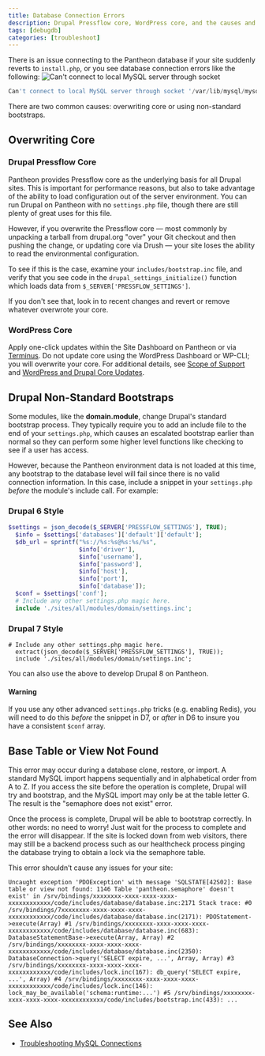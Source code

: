 ```yaml
---
title: Database Connection Errors
description: Drupal Pressflow core, WordPress core, and the causes and solutions for database connection errors.
tags: [debugdb]
categories: [troubleshoot]
---
```

There is an issue connecting to the Pantheon database if your site suddenly reverts to `install.php`, or you see database connection errors like the following:
 ![Can't connect to local MySQL server through socket](/source/docs/assets/images/mysql-connection-error.png)

```sql
Can't connect to local MySQL server through socket '/var/lib/mysql/mysql.sock'...).
```
There are two common causes: overwriting core or using non-standard bootstraps.

## Overwriting Core

### Drupal Pressflow Core
Pantheon provides Pressflow core as the underlying basis for all Drupal sites. This is important for performance reasons, but also to take advantage of the ability to load configuration out of the server environment. You can run Drupal on Pantheon with no `settings.php` file, though there are still plenty of great uses for this file.

However, if you overwrite the Pressflow core — most commonly by unpacking a tarball from drupal.org "over" your Git checkout and then pushing the change, or updating core via Drush — your site loses the ability to read the environmental configuration.

To see if this is the case, examine your `includes/bootstrap.inc` file, and verify that you see code in the `drupal_settings_initialize()` function which loads data from `$_SERVER['PRESSFLOW_SETTINGS']`.

If you don't see that, look in to recent changes and revert or remove whatever overwrote your core.

### WordPress Core
Apply one-click updates within the Site Dashboard on Pantheon or via [Terminus](/docs/terminus). Do not update core using the WordPress Dashboard or WP-CLI; you will overwrite your core. For additional details, see [Scope of Support](/docs/support/#scope-of-support) and [WordPress and Drupal Core Updates](/docs/core-updates).

## Drupal Non-Standard Bootstraps
Some modules, like the **domain.module**, change Drupal's standard bootstrap process. They typically require you to add an include file to the end of your `settings.php`, which causes an escalated bootstrap earlier than normal so they can perform some higher level functions like checking to see if a user has access.

However, because the Pantheon environment data is not loaded at this time, any bootstrap to the database level will fail since there is no valid connection information. In this case, include a snippet in your `settings.php` _before_ the module's include call. For example:

### Drupal 6 Style
```php
$settings = json_decode($_SERVER['PRESSFLOW_SETTINGS'], TRUE);
  $info = $settings['databases']['default']['default'];
  $db_url = sprintf("%s://%s:%s@%s:%s/%s",
                    $info['driver'],
                    $info['username'],
                    $info['password'],
                    $info['host'],
                    $info['port'],
                    $info['database']);
  $conf = $settings['conf'];
  # Include any other settings.php magic here.
  include './sites/all/modules/domain/settings.inc';
```
### Drupal 7 Style

    # Include any other settings.php magic here.
      extract(json_decode($_SERVER['PRESSFLOW_SETTINGS'], TRUE));
      include './sites/all/modules/domain/settings.inc';

You can also use the above to develop Drupal 8 on Pantheon.

<div class="alert alert-danger" role="alert">
<h4 class="info">Warning</h4>
<p>If you use any other advanced <code>settings.php</code> tricks (e.g. enabling Redis), you will need to do this <em>before</em> the snippet in D7, or <em>after</em> in D6 to insure you have a consistent <code>$conf</code> array.</p></div>

## Base Table or View Not Found
This error may occur during a database clone, restore, or import. A standard MySQL import happens sequentially and in alphabetical order from A to Z. If you access the site before the operation is complete, Drupal will try and bootstrap, and the MySQL import may only be at the table letter G. The result is the "semaphore does not exist" error.

Once the process is complete, Drupal will be able to bootstrap correctly. In other words: no need to worry! Just wait for the process to complete and the error will disappear. If the site is locked down from web visitors, there may still be a backend process such as our healthcheck process pinging the database trying to obtain a lock via the semaphore table.

This error shouldn’t cause any issues for your site:


```
Uncaught exception 'PDOException' with message 'SQLSTATE[42S02]: Base table or view not found: 1146 Table 'pantheon.semaphore' doesn't exist' in /srv/bindings/xxxxxxxx-xxxx-xxxx-xxxx-xxxxxxxxxxxx/code/includes/database/database.inc:2171 Stack trace: #0 /srv/bindings/7xxxxxxxx-xxxx-xxxx-xxxx-xxxxxxxxxxxx/code/includes/database/database.inc(2171): PDOStatement->execute(Array) #1 /srv/bindings/xxxxxxxx-xxxx-xxxx-xxxx-xxxxxxxxxxxx/code/includes/database/database.inc(683): DatabaseStatementBase->execute(Array, Array) #2 /srv/bindings/xxxxxxxx-xxxx-xxxx-xxxx-xxxxxxxxxxxx/code/includes/database/database.inc(2350): DatabaseConnection->query('SELECT expire, ...', Array, Array) #3 /srv/bindings/xxxxxxxx-xxxx-xxxx-xxxx-xxxxxxxxxxxx/code/includes/lock.inc(167): db_query('SELECT expire, ...', Array) #4 /srv/bindings/xxxxxxxx-xxxx-xxxx-xxxx-xxxxxxxxxxxx/code/includes/lock.inc(146): lock_may_be_available('schema:runtime:...') #5 /srv/bindings/xxxxxxxx-xxxx-xxxx-xxxx-xxxxxxxxxxxx/code/includes/bootstrap.inc(433): ...
```

## See Also
- [Troubleshooting MySQL Connections](/docs/mysql-access/#troubleshooting-mysql-connections)
